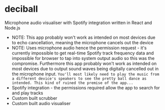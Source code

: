 # deciball
Microphone audio visualiser with Spotify integration written in React and Node.js
- NOTE: This app probably won't work as intended on most devices due to echo cancellation, meaning the microphone cancels out the device 
- NOTE: Uses microphone audio hence the permission request - it's currently impossible to get real-time Spotify track frequency data and impossible for browser to tap into system output audio so this was the compromise. Furthermore this app probably won't work as intended on most devices due to output sound waves being digitally cancelled out in the microphone input. `You'll most likely need to play the music from a different device's speakers to see the pretty ball dance as intended. This kind of ruined the premise of the app...`
- Spotify integration - the permissions required allow the app to search for and play tracks
- Custom built scrubber
- Custom built audio visualiser

